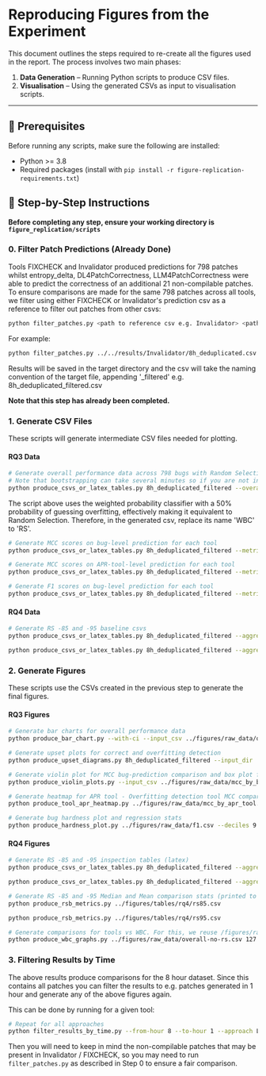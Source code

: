 # Reproducing Figures from the Experiment

This document outlines the steps required to re-create all the figures used in the report. The process involves two main phases:

1. **Data Generation** – Running Python scripts to produce CSV files.
2. **Visualisation** – Using the generated CSVs as input to visualisation scripts.

---

## 🧰 Prerequisites

Before running any scripts, make sure the following are installed:

- Python >= 3.8
- Required packages (install with `pip install -r figure-replication-requirements.txt`)

## 🔄 Step-by-Step Instructions

**Before completing any step, ensure your working directory is `figure_replication/scripts`**

### 0. Filter Patch Predictions (Already Done)

Tools FIXCHECK and Invalidator produced predictions for 798 patches whilst entropy_delta, DL4PatchCorrectness, LLM4PatchCorrectness were able to predict the correctness of an additional 21 non-compilable patches. To ensure comparisons are made for the same 798 patches across all tools, we filter using either FIXCHECK or Invalidator's prediction csv as a reference to filter out patches from other csvs:

```bash
python filter_patches.py <path to reference csv e.g. Invalidator> <path to csv to filter e.g. LLM4PatchCorrectness>
```

For example:
```bash
python filter_patches.py ../../results/Invalidator/8h_deduplicated.csv ../../results/LLM4PatchCorrectness/8h_deduplicated.csv
```

Results will be saved in the target directory and the csv will take the naming convention of the target file, appending '_filtered' e.g. 8h_deduplicated_filtered.csv

**Note that this step has already been completed.**

### 1. Generate CSV Files

These scripts will generate intermediate CSV files needed for plotting.

#### RQ3 Data

```bash
# Generate overall performance data across 798 bugs with Random Selection metric and bootstrapping.
# Note that bootstrapping can take several minutes so if you are not interested in error bars you can exclude --bootstrap
python produce_csvs_or_latex_tables.py 8h_deduplicated_filtered --overall --bootstrap --include-wbc --wbc-p-overfit 0.50 --format csv --output ../figures/raw_data/overall.csv 
```

The script above uses the weighted probability classifier with a 50% probability of guessing overfitting, effectively making it equivalent to Random Selection. Therefore, in the generated csv, replace its name 'WBC' to 'RS'.

```bash
# Generate MCC scores on bug-level prediction for each tool
python produce_csvs_or_latex_tables.py 8h_deduplicated_filtered --metric 'Smooth MCC' --aggregate bug --format csv --output ../figures/raw_data/mcc_by_bug.csv
```

```bash
# Generate MCC scores on APR-tool-level prediction for each tool
python produce_csvs_or_latex_tables.py 8h_deduplicated_filtered --metric 'Smooth MCC' --aggregate approach --format csv --output ../figures/raw_data/mcc_by_apr_tool.csv
```

```bash
# Generate F1 scores on bug-level prediction for each tool
python produce_csvs_or_latex_tables.py 8h_deduplicated_filtered --metric 'F1 Score' --aggregate bug --format csv --output ../figures/raw_data/f1.csv
```

#### RQ4 Data

```bash
# Generate RS -85 and -95 baseline csvs
python produce_csvs_or_latex_tables.py 8h_deduplicated_filtered --aggregate bug --metric RS --confidence 85 --format csv --output ../figures/tables/rq4/rs85.csv

python produce_csvs_or_latex_tables.py 8h_deduplicated_filtered --aggregate bug --metric RS --confidence 95 --format csv --output ../figures/tables/rq4/rs95.csv
```

### 2. Generate Figures

These scripts use the CSVs created in the previous step to generate the final figures.

#### RQ3 Figures

```bash
# Generate bar charts for overall performance data
python produce_bar_chart.py --with-ci --input_csv ../figures/raw_data/overall.csv --output_dir ../figures/visualisations/rq3
```

```bash
# Generate upset plots for correct and overfitting detection
python produce_upset_diagrams.py 8h_deduplicated_filtered --input_dir ../../results --output_dir ../figures/visualisations/rq3
```

```bash
# Generate violin plot for MCC bug-prediction comparison and box plot for MCC project comparison, and print stats used to aid figure
python produce_violin_plots.py --input_csv ../figures/raw_data/mcc_by_bug.csv --output_dir ../figures/visualisations/rq3 --colour_by_project
```  

```bash
# Generate heatmap for APR tool - Overfitting detection tool MCC comparison
python produce_tool_apr_heatmap.py ../figures/raw_data/mcc_by_apr_tool.csv --output ../figures/visualisations/rq3/apr_tool_mcc_heatmap.png
```

```bash
# Generate bug hardness plot and regression stats
python produce_hardness_plot.py ../figures/raw_data/f1.csv --deciles 9 --output ../figures/visualisations/rq3/bug_hardness_f1.png
```

#### RQ4 Figures

```bash
# Generate RS -85 and -95 inspection tables (latex)
python produce_csvs_or_latex_tables.py 8h_deduplicated_filtered --aggregate bug --metric 'RS' --confidence 85 --format latex --output ../figures/tables/rq4/rs85-latex.txt

python produce_csvs_or_latex_tables.py 8h_deduplicated_filtered --aggregate bug --metric 'RS' --confidence 95 --format latex --output ../figures/tables/rq4/rs95-latex.txt
```

```bash
# Generate RS -85 and -95 Median and Mean comparison stats (printed to terminal)
python produce_rsb_metrics.py ../figures/tables/rq4/rs85.csv

python produce_rsb_metrics.py ../figures/tables/rq4/rs95.csv
```

```bash
# Generate comparisons for tools vs WBC. For this, we reuse /figures/raw_data/overall.csv by making a copy and deleting the RS row as that is not an APR tool, and saving the result as overall-no-rs.csv. The script also takes the number of correct to overfitting patches e.g. in the case of the 8h_deduplicated_filtered dataset, that is 127:671. This also prints information about tools' confidence intervals intersecting the margin.
python produce_wbc_graphs.py ../figures/raw_data/overall-no-rs.csv 127 671 --out ../figures/visualisations/rq4/tools_vs_wbc.png
```

### 3. Filtering Results by Time
The above results produce comparisons for the 8 hour dataset. Since this contains all patches you can filter the results to e.g. patches generated in 1 hour and generate any of the above figures again.

This can be done by running for a given tool:
```bash
# Repeat for all approaches
python filter_results_by_time.py --from-hour 8 --to-hour 1 --approach LLM4PatchCorrectness
```

Then you will need to keep in mind the non-compilable patches that may be present in Invalidator / FIXCHECK, so you may need to run `filter_patches.py` as described in Step 0 to ensure a fair comparison.